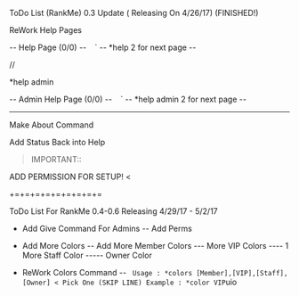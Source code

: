ToDo List (RankMe) 0.3 Update ( Releasing On 4/26/17) (FINISHED!)

ReWork Help Pages

-- Help Page (0/0) --
`
`
`
-- *help 2 for next page --

//

*help admin

-- Admin Help Page (0/0) --
`
`
`
-- *help admin 2 for next page --

-----------------------------------------------------

Make About Command

Add Status Back into Help

>IMPORTANT::
>
ADD PERMISSION FOR SETUP!
<

+=+=+=+=+=+=+=+=+=

ToDo List For RankMe 0.4-0.6 Releasing 4/29/17 - 5/2/17

- Add Give Command For Admins
-- Add Perms

- Add More Colors
-- Add More Member Colors
--- More VIP Colors
---- 1 More Staff Color
----- Owner Color

- ReWork Colors Command
-- ``` Usage : *colors [Member],[VIP],[Staff],[Owner] < Pick One (SKIP LINE) Example : *color VIP```uio
